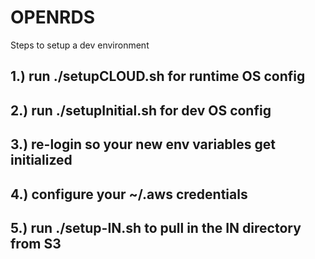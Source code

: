 # OPENRDS 

Steps to setup a dev environment

## 1.) run ./setupCLOUD.sh for runtime OS config

## 2.) run ./setupInitial.sh for dev OS config

## 3.) re-login so your new env variables get initialized

## 4.) configure your ~/.aws credentials

## 5.) run ./setup-IN.sh to pull in the IN directory from S3

